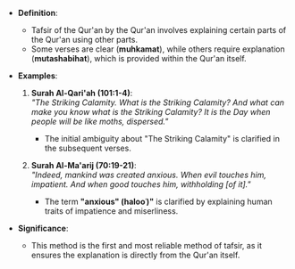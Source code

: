 - **Definition**:  
  - Tafsir of the Qur'an by the Qur'an involves explaining certain parts of the Qur'an using other parts.  
  - Some verses are clear (**muhkamat**), while others require explanation (**mutashabihat**), which is provided within the Qur'an itself.

- **Examples**:
  1. **Surah Al-Qari'ah (101:1-4)**:  
     *"The Striking Calamity. What is the Striking Calamity? And what can make you know what is the Striking Calamity? It is the Day when people will be like moths, dispersed."*  
     - The initial ambiguity about "The Striking Calamity" is clarified in the subsequent verses.
     
  2. **Surah Al-Ma'arij (70:19-21)**:  
     *"Indeed, mankind was created anxious. When evil touches him, impatient. And when good touches him, withholding [of it]."*  
     - The term **"anxious" (halooʿ)"** is clarified by explaining human traits of impatience and miserliness.

- **Significance**:  
  - This method is the first and most reliable method of tafsir, as it ensures the explanation is directly from the Qur'an itself.